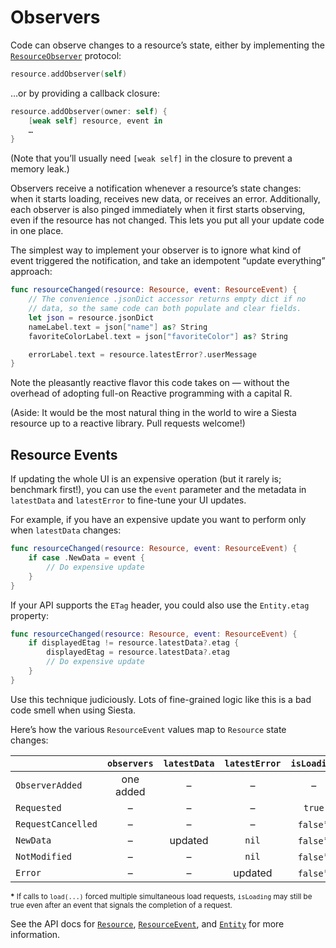 # Observers

Code can observe changes to a resource’s state, either by implementing the [`ResourceObserver`](https://bustoutsolutions.github.io/siesta/api/Protocols/ResourceObserver.html) protocol:

```swift
resource.addObserver(self)
```

…or by providing a callback closure:

```swift
resource.addObserver(owner: self) {
    [weak self] resource, event in
    …
}
```

(Note that you’ll usually need `[weak self]` in the closure to prevent a memory leak.)

Observers receive a notification whenever a resource’s state changes: when it starts loading, receives new data, or receives an error. Additionally, each observer is also pinged immediately when it first starts observing, even if the resource has not changed. This lets you put all your update code in one place.

The simplest way to implement your observer is to ignore what kind of event triggered the notification, and take an idempotent “update everything” approach:

```swift
func resourceChanged(resource: Resource, event: ResourceEvent) {
    // The convenience .jsonDict accessor returns empty dict if no
    // data, so the same code can both populate and clear fields.
    let json = resource.jsonDict
    nameLabel.text = json["name"] as? String
    favoriteColorLabel.text = json["favoriteColor"] as? String

    errorLabel.text = resource.latestError?.userMessage
}
```

Note the pleasantly reactive flavor this code takes on — without the overhead of adopting full-on Reactive programming with a capital R.

(Aside: It would be the most natural thing in the world to wire a Siesta resource up to a reactive library. Pull requests welcome!)

## Resource Events

If updating the whole UI is an expensive operation (but it rarely is; benchmark first!), you can use the `event` parameter and the metadata in `latestData` and `latestError` to fine-tune your UI updates.

For example, if you have an expensive update you want to perform only when `latestData` changes:

```swift
func resourceChanged(resource: Resource, event: ResourceEvent) {
    if case .NewData = event {
        // Do expensive update
    }
}
```

If your API supports the `ETag` header, you could also use the `Entity.etag` property:

```swift
func resourceChanged(resource: Resource, event: ResourceEvent) {
    if displayedEtag != resource.latestData?.etag {
        displayedEtag = resource.latestData?.etag
        // Do expensive update
    }
}
```

Use this technique judiciously. Lots of fine-grained logic like this is a bad code smell when using Siesta.

Here’s how the various `ResourceEvent` values map to `Resource` state changes:

|                    | `observers`    | `latestData` | `latestError` | `isLoading` | `timestamp` |
|:-------------------|:--------------:|:------------:|:-------------:|:-----------:|:-----------:|
| `ObserverAdded`    |  one added     |  –           |  –            |  –          |  –          |
| `Requested`        |  –             |  –           |  –            | `true`      |  –          |
| `RequestCancelled` |  –             |  –           |  –            | `false`*    |  –          |
| `NewData`          |  –             |  updated     | `nil`         | `false`*    |  updated    |
| `NotModified`      |  –             |  –           | `nil`         | `false`*    |  updated    |
| `Error`            |  –             |  –           |  updated      | `false`*    |  updated    |

<small><strong>*</strong> If calls to `load(...)` forced multiple simultaneous load requests, `isLoading` may still be true even after an event that signals the completion of a request.</small>

See the API docs for [`Resource`](https://bustoutsolutions.github.io/siesta/api/Classes/Resource.html#/Observing%20Resources), [`ResourceEvent`](http://bustoutsolutions.github.io/siesta/api/Enums/ResourceEvent.html), and [`Entity`](http://bustoutsolutions.github.io/siesta/api/Structs/Entity.html) for more information.
